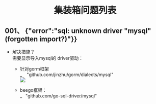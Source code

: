# <center>集装箱问题列表</center> 
## 001、 {"error":"sql: unknown driver \"mysql\" (forgotten import?)"}}  
- 解决措施？  
需要显示导入mysql的 driver驱动：
    - 针对gorm框架  
    _ &ensp; "github.com/jinzhu/gorm/dialects/mysql"  
![](https://note.youdao.com/yws/public/resource/ca7c2468223e3c4a80c4e24b70ff9608/xmlnote/862EBE3E0BC84D40BA951B0431A6A100/20134)  

    - beego框架：  
    _&ensp; "github.com/go-sql-driver/mysql"  

